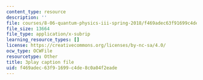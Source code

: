 ```yaml
---
content_type: resource
description: ''
file: courses/8-06-quantum-physics-iii-spring-2018/f469adec63f91699c4de8c0a04f2eade_qxBhW2DRnPg.srt
file_size: 13664
file_type: application/x-subrip
learning_resource_types: []
license: https://creativecommons.org/licenses/by-nc-sa/4.0/
ocw_type: OCWFile
resourcetype: Other
title: 3play caption file
uid: f469adec-63f9-1699-c4de-8c0a04f2eade
---
```

